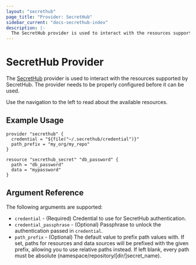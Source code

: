 ```yaml
---
layout: "secrethub"
page_title: "Provider: SecretHub"
sidebar_current: "docs-secrethub-index"
description: |-
  The SecretHub provider is used to interact with the resources supported by SecretHub. The provider needs to be properly configured before it can be used.
---
```


# SecretHub Provider

The [SecretHub](https://www.secrethub.io) provider is used to interact with the
resources supported by SecretHub. The provider needs to be properly configured before it can be used.

Use the navigation to the left to read about the available resources.

## Example Usage

```hcl
provider "secrethub" {
  credential = "${file("~/.secrethub/credential")}"
  path_prefix = "my_org/my_repo"
}

resource "secrethub_secret" "db_password" {
  path = "db_password"
  data = "mypassword"
}
```

## Argument Reference

The following arguments are supported:

* `credential` - (Required) Credential to use for SecretHub authentication.
* `credential_passphrase` - (Optional) Passphrase to unlock the authentication passed in `credential`.
* `path_prefix` - (Optional) The default value to prefix path values with. If set, paths for resources and data sources will be prefixed with the given prefix, allowing you to use relative paths instead. If left blank, every path must be absolute (namespace/repository/[dir/]secret_name).
